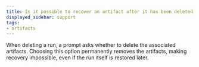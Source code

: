 ```yaml
---
title: Is it possible to recover an artifact after it has been deleted with a run?  
displayed_sidebar: support
tags:
- artifacts
---
```

When deleting a run, a prompt asks whether to delete the associated artifacts. Choosing this option permanently removes the artifacts, making recovery impossible, even if the run itself is restored later.